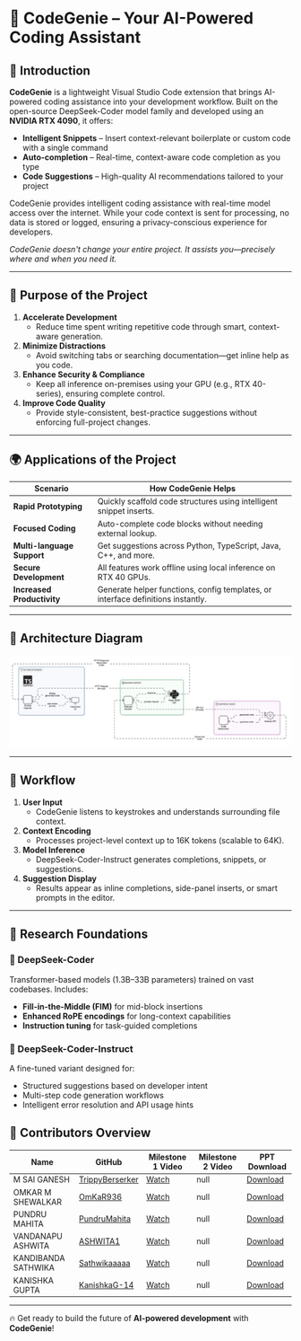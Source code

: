 # 🚀 CodeGenie – Your AI-Powered Coding Assistant

## 📌 Introduction  
**CodeGenie** is a lightweight Visual Studio Code extension that brings AI-powered coding assistance into your development workflow. Built on the open-source DeepSeek-Coder model family and developed using an **NVIDIA RTX 4090**, it offers:


- **Intelligent Snippets** – Insert context-relevant boilerplate or custom code with a single command  
- **Auto-completion** – Real-time, context-aware code completion as you type  
- **Code Suggestions** – High-quality AI recommendations tailored to your project

CodeGenie provides intelligent coding assistance with real-time model access over the internet. While your code context is sent for processing, no data is stored or logged, ensuring a privacy-conscious experience for developers.  

_CodeGenie doesn't change your entire project. It assists you—precisely where and when you need it._  

---

## 🎯 Purpose of the Project  
1. **Accelerate Development**  
   - Reduce time spent writing repetitive code through smart, context-aware generation.  
2. **Minimize Distractions**  
   - Avoid switching tabs or searching documentation—get inline help as you code.  
3. **Enhance Security & Compliance**  
   - Keep all inference on-premises using your GPU (e.g., RTX 40-series), ensuring complete control.  
4. **Improve Code Quality**  
   - Provide style-consistent, best-practice suggestions without enforcing full-project changes.

---

## 🌍 Applications of the Project  

| Scenario                      | How CodeGenie Helps                                                  |
|-------------------------------|----------------------------------------------------------------------|
| **Rapid Prototyping**         | Quickly scaffold code structures using intelligent snippet inserts.  |
| **Focused Coding**            | Auto-complete code blocks without needing external lookup.           |
| **Multi-language Support**    | Get suggestions across Python, TypeScript, Java, C++, and more.      |
| **Secure Development**        | All features work offline using local inference on RTX 40 GPUs.      |
| **Increased Productivity**    | Generate helper functions, config templates, or interface definitions instantly. |

---

## 🚀 Architecture Diagram  
![Architecture Diagram](images/ArchitectureDiagram.png)  

---

## 🧠 Workflow  
1. **User Input**  
   - CodeGenie listens to keystrokes and understands surrounding file context.  
2. **Context Encoding**  
   - Processes project-level context up to 16K tokens (scalable to 64K).  
3. **Model Inference**  
   - DeepSeek-Coder-Instruct generates completions, snippets, or suggestions.  
4. **Suggestion Display**  
   - Results appear as inline completions, side-panel inserts, or smart prompts in the editor.

---

## 📖 Research Foundations  

### 🔬 DeepSeek-Coder  
Transformer-based models (1.3B–33B parameters) trained on vast codebases. Includes:  
- **Fill-in-the-Middle (FIM)** for mid-block insertions  
- **Enhanced RoPE encodings** for long-context capabilities  
- **Instruction tuning** for task-guided completions  

### 🧠 DeepSeek-Coder-Instruct  
A fine-tuned variant designed for:  
- Structured suggestions based on developer intent  
- Multi-step code generation workflows  
- Intelligent error resolution and API usage hints  

## 👥 Contributors Overview
| Name                    | GitHub                                                | Milestone 1 Video                                                               | Milestone 2 Video | PPT Download                                  |
|-------------------------|--------------------------------------------------------|----------------------------------------------------------------------------------|-------------------|-----------------------------------------------|
| M SAI GANESH            | [TrippyBerserker](https://github.com/TrippyBerserker) | [Watch](https://www.youtube.com/watch?v=NhzSBC6Rq6s)                            | null              | [Download](<./docs/md.pptx>)      |
| OMKAR M SHEWALKAR       | [OmKaR936](https://github.com/OmKaR936)            | [Watch](https://www.youtube.com/watch?v=4FiX_oOJs-Y)                       | null              | [Download](<./docs/G413_presentation.pptx>)       |
| PUNDRU MAHITA           | [PundruMahita](https://github.com/PundruMahita)            | [Watch](https://drive.google.com/file/d/1bcEJ2ymcPYUDBz4XIxyNQn7FiIls57pm/view)                                           | null              | [Download](<./docs/ms.pdf>)           |
| VANDANAPU ASHWITA       | [ASHWITA1](https://github.com/ASHWITA1)      | [Watch](https://drive.google.com/file/d/1Bn-sY1d0I1MYO4cjjabBH-VBf8obFzeu/view)                       | null              | [Download](<./docs/ma.pdf>)       |
| KANDIBANDA SATHWIKA     | [Sathwikaaaaa](https://github.com/Sathwikaaaaa)      | [Watch](https://drive.google.com/file/d/1hjVDyj3TcsIAcH8JfCJogsgIYgILlWr1/view?usp=sharing)                       | null              | [Download](<./docs/mf.pptx>)          |
| KANISHKA GUPTA          | [KanishkaG-14](https://github.com/KanishkaG-14)      | [Watch](https://drive.google.com/file/d/1xwWZYamFm_l_k-CMrhcUP6-8wT5HKsMF/view?usp=drivesdk)                            | null              | [Download](<./docs/mg.pdf>)      |


---
🔥 Get ready to build the future of **AI-powered development** with **CodeGenie**! 